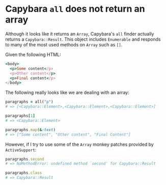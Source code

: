 # Capybara `all` does not return an array

Although it looks like it returns an `Array`, Capybara's `all` finder actually
returns a `Capybara::Result`. This object includes `Enumerable` and responds to
many of the most used methods on `Array` such as `[]`.

Given the following HTML:

```ruby
<body>
  <p>Some content</p>
  <p>Other content</p>
  <p>Final content</p>
</body>
```

The following really looks like we are dealing with an array:

```ruby
paragraphs = all("p")
# => [<Capybara::Element>,<Capybara::Element>,<Capybara::Element>]

paragraphs[1]
# => <Capybara::Element>

paragraphs.map(&:text)
# => ["Some content", "Other content", "Final Content"]
```

However, if I try to use some of the `Array` monkey patches provided by
`ActiveSupport`:

```ruby
paragraphs.second
# => NoMethodError: undefined method `second' for Capybara::Result

paragraphs.class
# => Capybara::Result
```
